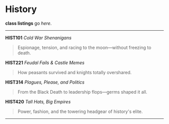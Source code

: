 # History

**class listings** go _here_.

---
**HIST101** _Cold War Shenanigans_  
> Espionage, tension, and racing to the moon—without freezing to death.  

**HIST221** _Feudal Fails & Castle Memes_  
> How peasants survived and knights totally overshared.  

**HIST314** _Plagues, Please, and Politics_  
> From the Black Death to leadership flops—germs shaped it all.  

**HIST420** _Tall Hats, Big Empires_  
> Power, fashion, and the towering headgear of history's elite.  
---
